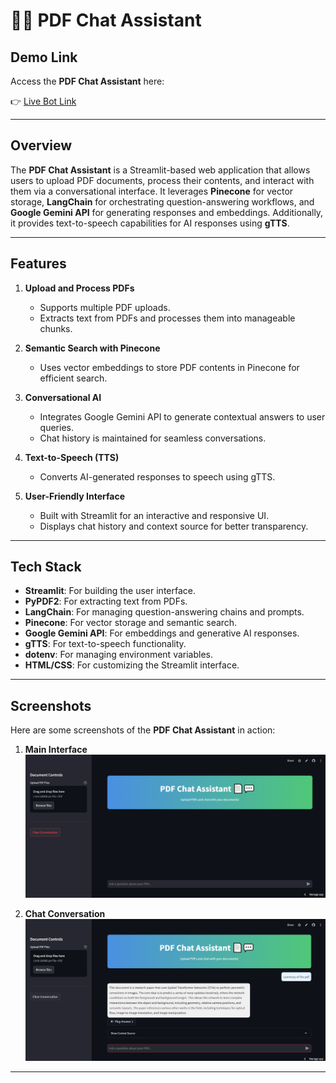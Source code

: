 # 📄💬 PDF Chat Assistant

## Demo Link
Access the **PDF Chat Assistant** here:

👉 [Live Bot Link](https://anshul-beep-nlp-project-app-ankdod.streamlit.app/)


---

## Overview
The **PDF Chat Assistant** is a Streamlit-based web application that allows users to upload PDF documents, process their contents, and interact with them via a conversational interface. It leverages **Pinecone** for vector storage, **LangChain** for orchestrating question-answering workflows, and **Google Gemini API** for generating responses and embeddings. Additionally, it provides text-to-speech capabilities for AI responses using **gTTS**.

---

## Features
1. **Upload and Process PDFs**
   - Supports multiple PDF uploads.
   - Extracts text from PDFs and processes them into manageable chunks.

2. **Semantic Search with Pinecone**
   - Uses vector embeddings to store PDF contents in Pinecone for efficient search.

3. **Conversational AI**
   - Integrates Google Gemini API to generate contextual answers to user queries.
   - Chat history is maintained for seamless conversations.

4. **Text-to-Speech (TTS)**
   - Converts AI-generated responses to speech using gTTS.

5. **User-Friendly Interface**
   - Built with Streamlit for an interactive and responsive UI.
   - Displays chat history and context source for better transparency.

---

## Tech Stack
- **Streamlit**: For building the user interface.
- **PyPDF2**: For extracting text from PDFs.
- **LangChain**: For managing question-answering chains and prompts.
- **Pinecone**: For vector storage and semantic search.
- **Google Gemini API**: For embeddings and generative AI responses.
- **gTTS**: For text-to-speech functionality.
- **dotenv**: For managing environment variables.
- **HTML/CSS**: For customizing the Streamlit interface.

---

## Screenshots
Here are some screenshots of the **PDF Chat Assistant** in action:

1. **Main Interface**  
   ![Main Interface](https://github.com/anshul-beep/NLP-Project/blob/116817dd654919855532aa58d8408aa9486fc3ff/ScreenShots/main_interface.png)

2. **Chat Conversation**  
   ![Chat Conversation](https://github.com/anshul-beep/NLP-Project/blob/116817dd654919855532aa58d8408aa9486fc3ff/ScreenShots/Conversation.png)


---


